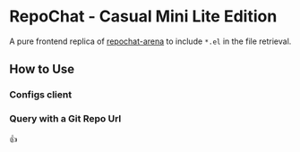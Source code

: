 # RepoChat - Casual Mini Lite Edition

A pure frontend replica of [repochat-arena](https://blog.lmarena.ai/blog/2025/repochat-arena/) to include `*.el` in the file retrieval.


## How to Use

### Configs client

### Query with a Git Repo Url

:thumbsup:

